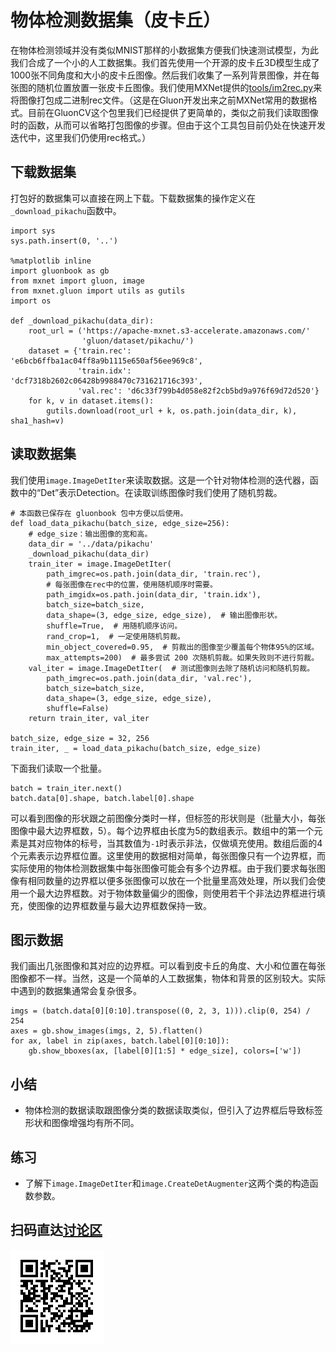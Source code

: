 # 物体检测数据集（皮卡丘）

在物体检测领域并没有类似MNIST那样的小数据集方便我们快速测试模型，为此我们合成了一个小的人工数据集。我们首先使用一个开源的皮卡丘3D模型生成了1000张不同角度和大小的皮卡丘图像。然后我们收集了一系列背景图像，并在每张图的随机位置放置一张皮卡丘图像。我们使用MXNet提供的[tools/im2rec.py](https://github.com/apache/incubator-mxnet/blob/master/tools/im2rec.py)来将图像打包成二进制rec文件。（这是在Gluon开发出来之前MXNet常用的数据格式。目前在GluonCV这个包里我们已经提供了更简单的，类似之前我们读取图像时的函数，从而可以省略打包图像的步骤。但由于这个工具包目前仍处在快速开发迭代中，这里我们仍使用rec格式。）

## 下载数据集

打包好的数据集可以直接在网上下载。下载数据集的操作定义在`_download_pikachu`函数中。

```{.python .input  n=1}
import sys
sys.path.insert(0, '..')

%matplotlib inline
import gluonbook as gb
from mxnet import gluon, image
from mxnet.gluon import utils as gutils
import os

def _download_pikachu(data_dir):
    root_url = ('https://apache-mxnet.s3-accelerate.amazonaws.com/'
                'gluon/dataset/pikachu/')
    dataset = {'train.rec': 'e6bcb6ffba1ac04ff8a9b1115e650af56ee969c8',
               'train.idx': 'dcf7318b2602c06428b9988470c731621716c393',
               'val.rec': 'd6c33f799b4d058e82f2cb5bd9a976f69d72d520'}
    for k, v in dataset.items():
        gutils.download(root_url + k, os.path.join(data_dir, k), sha1_hash=v)
```

## 读取数据集

我们使用`image.ImageDetIter`来读取数据。这是一个针对物体检测的迭代器，函数中的“Det”表示Detection。在读取训练图像时我们使用了随机剪裁。

```{.python .input  n=2}
# 本函数已保存在 gluonbook 包中方便以后使用。
def load_data_pikachu(batch_size, edge_size=256):
    # edge_size：输出图像的宽和高。
    data_dir = '../data/pikachu'
    _download_pikachu(data_dir)
    train_iter = image.ImageDetIter(
        path_imgrec=os.path.join(data_dir, 'train.rec'),
        # 每张图像在rec中的位置，使用随机顺序时需要。
        path_imgidx=os.path.join(data_dir, 'train.idx'),
        batch_size=batch_size,
        data_shape=(3, edge_size, edge_size),  # 输出图像形状。
        shuffle=True,  # 用随机顺序访问。
        rand_crop=1,  # 一定使用随机剪裁。
        min_object_covered=0.95,  # 剪裁出的图像至少覆盖每个物体95%的区域。
        max_attempts=200)  # 最多尝试 200 次随机剪裁。如果失败则不进行剪裁。
    val_iter = image.ImageDetIter(  # 测试图像则去除了随机访问和随机剪裁。
        path_imgrec=os.path.join(data_dir, 'val.rec'),
        batch_size=batch_size,
        data_shape=(3, edge_size, edge_size),
        shuffle=False)
    return train_iter, val_iter

batch_size, edge_size = 32, 256
train_iter, _ = load_data_pikachu(batch_size, edge_size)
```

下面我们读取一个批量。

```{.python .input  n=3}
batch = train_iter.next()
batch.data[0].shape, batch.label[0].shape
```

可以看到图像的形状跟之前图像分类时一样，但标签的形状则是（批量大小，每张图像中最大边界框数，5）。每个边界框由长度为5的数组表示。数组中的第一个元素是其对应物体的标号，当其数值为`-1`时表示非法，仅做填充使用。数组后面的4个元素表示边界框位置。这里使用的数据相对简单，每张图像只有一个边界框，而实际使用的物体检测数据集中每张图像可能会有多个边界框。由于我们要求每张图像有相同数量的边界框以便多张图像可以放在一个批量里高效处理，所以我们会使用一个最大边界框数。对于物体数量偏少的图像，则使用若干个非法边界框进行填充，使图像的边界框数量与最大边界框数保持一致。

## 图示数据

我们画出几张图像和其对应的边界框。可以看到皮卡丘的角度、大小和位置在每张图像都不一样。当然，这是一个简单的人工数据集，物体和背景的区别较大。实际中遇到的数据集通常会复杂很多。

```{.python .input  n=4}
imgs = (batch.data[0][0:10].transpose((0, 2, 3, 1))).clip(0, 254) / 254
axes = gb.show_images(imgs, 2, 5).flatten()
for ax, label in zip(axes, batch.label[0][0:10]):
    gb.show_bboxes(ax, [label[0][1:5] * edge_size], colors=['w'])
```

## 小结

* 物体检测的数据读取跟图像分类的数据读取类似，但引入了边界框后导致标签形状和图像增强均有所不同。

## 练习

* 了解下`image.ImageDetIter`和`image.CreateDetAugmenter`这两个类的构造函数参数。

## 扫码直达[讨论区](https://discuss.gluon.ai/t/topic/7022)

![](../img/qr_object-detection-dataset.svg)
